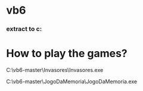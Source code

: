 # vb6
### extract to c:

# How to play the games?
<p>C:\vb6-master\Invasores\Invasores.exe</p>
<p>C:\vb6-master\JogoDaMemoria\JogoDaMemoria.exe</p>